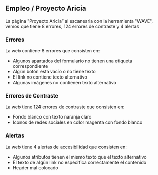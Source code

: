 ## Empleo / Proyecto Aricia

La página "Proyecto Aricia” al escanearla con la herramienta "WAVE", vemos que tiene 8 errores, 124 errores de contraste y 4 alertas

### Errores
La web contiene 8 errores que consisten en:
 * Algunos apartados del formulario no tienen una etiqueta correspondiente
 * Algún botón está vacío o no tiene texto
 * El link no contiene texto alternativo
 * Algunas imágenes no contienen texto alternativo

### Errores de Contraste
La web tiene 124 errores de contraste que consisten en:
* Fondo blanco con texto naranja claro
* Iconos de redes sociales en color magenta con fondo blanco

### Alertas
La web tiene 4 alertas de accesibilidad que consisten en:
* Algunos atributos tienen el mismo texto que el texto alternativo
* El texto de algún link no especifica correctamente el contenido
* Header mal colocado
